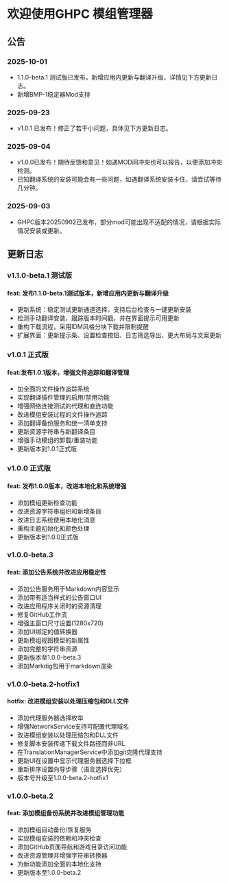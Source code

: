 # 欢迎使用GHPC 模组管理器

## 公告

### 2025-10-01

- 1.1.0-beta.1 测试版已发布，新增应用内更新与翻译升级，详情见下方更新日志。
- 新增BMP-1稳定器Mod支持

### 2025-09-23

- v1.0.1 已发布！修正了若干小问题，具体见下方更新日志。

### 2025-09-04

- v1.0.0已发布！期待反馈和意见！如遇MOD间冲突也可以报告，以便添加冲突检测。
- 已知翻译系统的安装可能会有一些问题，如遇翻译系统安装卡住，请尝试等待几分钟。

### 2025-09-03

- GHPC版本20250902已发布，部分mod可能出现不适配的情况，请根据实际情况安装或更新。

## 更新日志

### v1.1.0-beta.1 测试版

#### feat: 发布1.1.0-beta.1测试版本，新增应用内更新与翻译升级
  - 更新系统：稳定测试更新通道选择，支持后台检查与一键更新安装
  - 检测手动翻译安装，跟踪版本时间戳，并在界面提示可用更新
  - 重构下载流程，采用IDM风格分块下载并限制提醒
  - 扩展界面：更新提示条、设置检查按钮、日志筛选导出、更大布局与文案更新

### v1.0.1 正式版

#### feat:发布1.0.1版本，增强文件追踪和翻译管理
  - 加全面的文件操作追踪系统
  - 实现翻译插件管理的启用/禁用功能
  - 增强网络连接测试的代理和直连功能
  - 改进模组安装过程的文件操作追踪
  - 添加翻译备份服务和统一清单支持
  - 更新资源字符串与新翻译条目
  - 增强手动模组的卸载/重装功能
  - 更新版本到1.0.1正式版

### v1.0.0 正式版

#### feat: 发布1.0.0版本，改进本地化和系统增强
  - 添加模组更新检查功能
  - 改进资源字符串组织和新增条目     
  - 改进日志系统使用本地化消息
  - 重构主题初始化和颜色处理
  - 更新版本到1.0.0正式版

### v1.0.0-beta.3

#### feat: 添加公告系统并改进应用稳定性
- 添加公告服务用于Markdown内容显示
- 添加带有适当样式的公告窗口UI
- 改进应用程序关闭时的资源清理
- 修复GitHub工作流
- 增强主窗口尺寸设置(1280x720)
- 添加UI绑定的值转换器
- 更新模组视图模型的新属性
- 添加完整的字符串资源
- 更新版本至1.0.0-beta.3
- 添加Markdig包用于markdown渲染

### v1.0.0-beta.2-hotfix1

#### hotfix: 改进模组安装以处理压缩包和DLL文件
- 添加代理服务器选择枚举
- 增强NetworkService支持可配置代理域名
- 改进模组安装以处理压缩包和DLL文件
- 修复脚本安装传递下载文件路径而非URL
- 在TranslationManagerService中添加git克隆代理支持
- 更新UI在设置中显示代理服务器选择下拉框
- 重新排序设置向导步骤（语言选择优先）
- 版本号升级至1.0.0-beta.2-hotfix1

### v1.0.0-beta.2

#### feat: 添加模组备份系统并改进模组管理功能
- 添加模组自动备份/恢复服务
- 实现模组安装的依赖和冲突检查
- 添加GitHub页面导航和游戏目录访问功能
- 改进资源管理并增强字符串转换器
- 为新功能添加全面的本地化支持
- 更新版本至1.0.0-beta.2